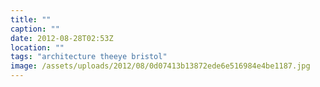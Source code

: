 ```yaml
---
title: ""
caption: ""
date: 2012-08-28T02:53Z
location: ""
tags: "architecture theeye bristol"
image: /assets/uploads/2012/08/0d07413b13872ede6e516984e4be1187.jpg
---
```

